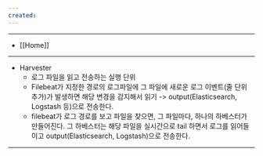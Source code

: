 ```yaml
---
created:
---
```


---
- [[Home]]
---

- Harvester
	- 로그 파일을 읽고 전송하는 실행 단위
	- Filebeat가 지정한 경로의 로그파일에 그 파일에 새로운 로그 이벤트(줄 단위 추가)가 발생하면 해당 변경을 감지해서 읽기 -> output(Elasticsearch, Logstash 등)으로 전송한다.
	- filebeat가 로그 경로를 보고 파일을 찾으면, 그 파일마다, 하나의 하베스터가 만들어진다. 그 하베스터는 해당 파일을 실시간으로 tail 하면서 로그를 읽어들이고 output(Elasticsearch, Logstash)으로 전송한다.

---